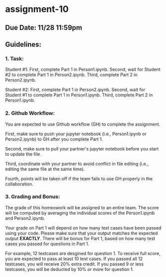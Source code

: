 # assignment-10


## Due Date: 11/28 11:59pm

## Guidelines:

### 1. Task:

Student #1: First, complete Part 1 in Person1.ipynb. Second, wait for Student #2 to complete Part 1 in Person2.ipynb. Third, complete Part 2 in Person2.ipynb.

Student #2: First, complete Part 1 in Person2.ipynb. Second, wait for Student #1 to complete Part 1 in Person1.ipynb. Third, complete Part 2 in Person1.ipynb.

### 2. Github Workflow:

You are expected to use Github workflow (GH) to complete the assignment. 

First, make sure to push your jupyter notebook (i.e., Person1.ipynb or Person2.ipynb) to GH after you complete Part 1. 

Second, make sure to pull your partner's jupyter notebook before you start to update the file. 

Third, coordinate with your partner to avoid conflict in file editing (i.e., editing the same file at the same time). 

Fourth, points will be taken off if the team fails to use GH properly in the collaboration. 

### 3. Grading and Bonus:

The grade of this homeowork will be assigned to an entire team. The score will be computed by averaging the individual scores of the Person1.ipynb and Person2.ipynb. 

Your grade on Part 1 will depend on how many test cases have been passed using your code. Please make sure that your output matches the expected output **EXACTLY**. There will be bonus for Part 1, based on how many test cases you passed for questions in Part 1.

For example, 12 testcases are desgined for question 1. 
To receive full score, you are expected to pass at least 10 test cases. 
If you passed all 12 testcases, you will receive 20% extra credit. 
If you passed 9 or less testcases, you will be deducted by 10% or more for question 1. 
